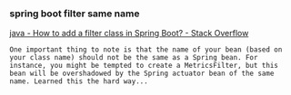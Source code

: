 ###  spring boot filter same name


[java - How to add a filter class in Spring Boot? - Stack Overflow](https://stackoverflow.com/questions/19825946/how-to-add-a-filter-class-in-spring-boot "java - How to add a filter class in Spring Boot? - Stack Overflow")


 

```
One important thing to note is that the name of your bean (based on your class name) should not be the same as a Spring bean. For instance, you might be tempted to create a MetricsFilter, but this bean will be overshadowed by the Spring actuator bean of the same name. Learned this the hard way...
```

